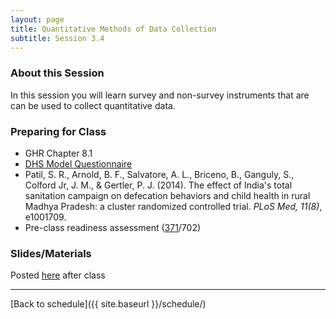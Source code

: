 ```yaml
---
layout: page
title: Quantitative Methods of Data Collection
subtitle: Session 3.4
---
```


### About this Session

In this session you will learn survey and non-survey instruments that are can be used to collect quantitative data. 

### Preparing for Class

* GHR Chapter 8.1
* [DHS Model Questionnaire](http://dhsprogram.com/pubs/pdf/DHSQ7/DHS7_Household_QRE_EN_10Aug2016_DHSQ7.pdf)
* Patil, S. R., Arnold, B. F., Salvatore, A. L., Briceno, B., Ganguly, S., Colford Jr, J. M., & Gertler, P. J. (2014). The effect of India's total sanitation campaign on defecation behaviors and child health in rural Madhya Pradesh: a cluster randomized controlled trial. *PLoS Med, 11(8)*, e1001709.
* Pre-class readiness assessment ([371](https://sakai.duke.edu/samigo-app/servlet/Login?id=5d8e4198-261f-466b-bbd1-10314d1959aa1487597970122)/702)

### Slides/Materials

Posted [here](https://drive.google.com/drive/folders/0Bxn_jkXZ1lxuVklQakF4MjZGSDQ?usp=sharing) after class

* * *

[Back to schedule]({{ site.baseurl }}/schedule/)